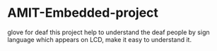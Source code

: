 # AMIT-Embedded-project
glove for deaf 
this project help to understand the deaf people by sign language which appears on LCD, make it easy to understand it. 
